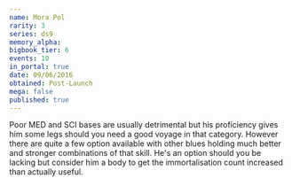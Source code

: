 ```yaml
---
name: Mora Pol
rarity: 3
series: ds9
memory_alpha:
bigbook_tier: 6
events: 10
in_portal: true
date: 09/06/2016
obtained: Post-Launch
mega: false
published: true
---
```


Poor MED and SCI bases are usually detrimental but his proficiency gives him some legs should you need a good voyage in that category. However there are quite a few option available with other blues holding much better and stronger combinations of that skill. He's an option should you be lacking but consider him a body to get the immortalisation count increased than actually useful.
